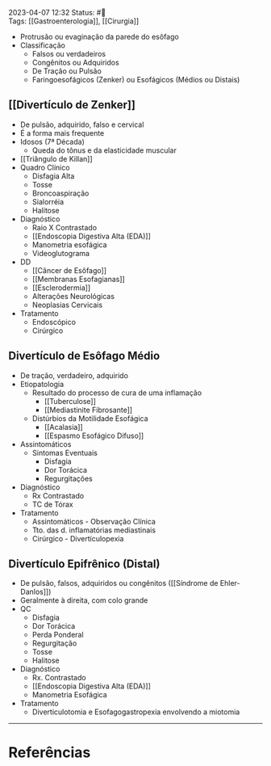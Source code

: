 2023-04-07 12:32
Status: #🌱   
Tags: [[Gastroenterologia]], [[Cirurgia]]
<br/>
- Protrusão ou evaginação da parede do esôfago
- Classificação
	- Falsos ou verdadeiros
	- Congênitos ou Adquiridos
	- De Tração ou Pulsão
	- Faringoesofágicos (Zenker) ou Esofágicos (Médios ou Distais)
## [[Divertículo de Zenker]]
- De pulsão, adquirido, falso e cervical
- É a forma mais frequente
- Idosos (7ª Década)
	- Queda do tônus e da elasticidade muscular
- [[Triângulo de Killan]]
- Quadro Clínico
	- Disfagia Alta
	- Tosse
	- Broncoaspiração
	- Sialorréia
	- Halitose
- Diagnóstico
	- Raio X Contrastado
	- [[Endoscopia Digestiva Alta (EDA)]]
	- Manometria esofágica
	- Videoglutograma
- DD
	- [[Câncer de Esôfago]]
	- [[Membranas Esofagianas]]
	- [[Esclerodermia]]
	- Alterações Neurológicas
	- Neoplasias Cervicais
- Tratamento
	- Endoscópico
	- Cirúrgico
## Divertículo de Esôfago Médio
- De tração, verdadeiro, adquirido
- Etiopatologia
	- Resultado do processo de cura de uma inflamação
		- [[Tuberculose]]
		- [[Mediastinite Fibrosante]]
	- Distúrbios da Motilidade Esofágica
		- [[Acalasia]]
		- [[Espasmo Esofágico Difuso]]
- Assintomáticos
	- Sintomas Eventuais
		- Disfagia
		- Dor Torácica
		- Regurgitações
- Diagnóstico
	- Rx Contrastado
	- TC de Tórax
- Tratamento
	- Assintomáticos - Observação Clínica
	- Tto. das d. inflamatórias mediastinais
	- Cirúrgico - Divertículopexia
## Divertículo Epifrênico (Distal)
- De pulsão, falsos, adquiridos ou congênitos ([[Síndrome de Ehler-Danlos]])
- Geralmente à direita, com colo grande
- QC
	- Disfagia
	- Dor Torácica
	- Perda Ponderal
	- Regurgitação
	- Tosse
	- Halitose
- Diagnóstico
	- Rx. Contrastado
	- [[Endoscopia Digestiva Alta (EDA)]]
	- Manometria Esofágica
- Tratamento
	- Diverticulotomia e Esofagogastropexia envolvendo a miotomia
____
# Referências

